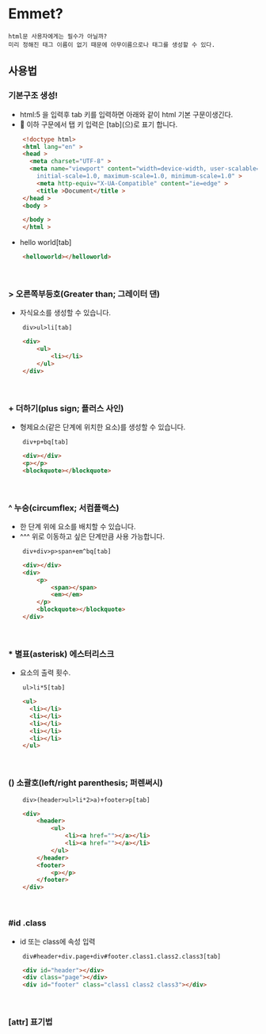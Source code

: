# Emmet?
	html문 사용자에게는 필수가 아닐까?
	미리 정해진 태그 이름이 없기 때문에 아무이름으로나 태그를 생성할 수 있다.

## 사용법

### 기본구조 생성!

-  html:5 을 입력후 tab 키를 입력하면 아래와 같이 html 기본 구문이생긴다.<br />
- :memo: 이하 구문에서 탭 키 입력은 [tab]\(으)로 표기 합니다. 

```html
    <!doctype html>
    <html lang="en" >
    <head >
      <meta charset="UTF-8" >
      <meta name="viewport" content="width=device-width, user-scalable=no,  
        initial-scale=1.0, maximum-scale=1.0, minimum-scale=1.0" >
        <meta http-equiv="X-UA-Compatible" content="ie=edge" >
        <title >Document</title >
    </head >
    <body >

    </body >
    </html >
```

- hello world[tab]
```html
    <helloworld></helloworld>
```
<br />

### \> 오른쪽부등호(Greater than; 그레이터 댄)
- 자식요소를 생성할 수 있습니다.
```
    div>ul>li[tab]
```
```html
    <div>
        <ul>
            <li></li>
        </ul>
    </div>
```
<br />

### \+ 더하기(plus sign; 플러스 사인)
- 형제요소(같은 단계에 위치한 요소)를 생성할 수 있습니다.
```
    div+p+bq[tab]
```
```html
    <div></div>
    <p></p>
    <blockquote></blockquote>
```
<br />

### \^ 누승(circumflex; 서컴플랙스)
- 한 단계 위에 요소를 배치할 수 있습니다.<br />
- ^^^ 위로 이동하고 싶은 단계만큼 사용 가능합니다.<br />
```
    div+div>p>span+em^bq[tab]
```
```html
    <div></div>
    <div>
        <p>
            <span></span>
            <em></em>
        </p>
        <blockquote></blockquote>
    </div>
```
<br />

### \* 별표(asterisk) 에스터리스크
- 요소의 출력 횟수.
```
    ul>li*5[tab]
```
```html
    <ul>
      <li></li>
      <li></li>
      <li></li>
      <li></li>
      <li></li>
    </ul>
```
<br />

### \() 소괄호(left/right parenthesis; 퍼렌써시)
```
    div>(header>ul>li*2>a)+footer>p[tab]
```
```html
    <div>
        <header>
            <ul>
                <li><a href=""></a></li>
                <li><a href=""></a></li>
            </ul>
        </header>
        <footer>
            <p></p>
        </footer>
    </div>
```
<br />

### \#id  .class
- id 또는 class에 속성 입력
```
    div#header+div.page+div#footer.class1.class2.class3[tab]
```
```html
    <div id="header"></div>
    <div class="page"></div>
    <div id="footer" class="class1 class2 class3"></div>
```
<br />

### [attr] 표기법


